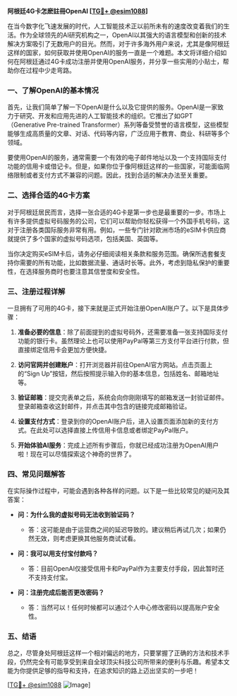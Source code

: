 **阿根廷4G卡怎麽註冊OpenAI [[TG💪+ @esim1088](https://t.me/s/esim1088)]**

在当今数字化飞速发展的时代，人工智能技术正以前所未有的速度改变着我们的生活。作为全球领先的AI研究机构之一，OpenAI以其强大的语言模型和创新的技术解决方案吸引了无数用户的目光。然而，对于许多海外用户来说，尤其是像阿根廷这样的国家，如何获取并使用OpenAI的服务一直是一个难题。本文将详细介绍如何在阿根廷通过4G卡成功注册并使用OpenAI服务，并分享一些实用的小贴士，帮助你在过程中少走弯路。

### 一、了解OpenAI的基本情况

首先，让我们简单了解一下OpenAI是什么以及它提供的服务。OpenAI是一家致力于研究、开发和应用先进的人工智能技术的组织。它推出了如GPT（Generative Pre-trained Transformer）系列等备受赞誉的语言模型，这些模型能够生成高质量的文章、对话、代码等内容，广泛应用于教育、商业、科研等多个领域。

要使用OpenAI的服务，通常需要一个有效的电子邮件地址以及一个支持国际支付功能的信用卡或借记卡。但是，如果你位于像阿根廷这样的一些国家，可能面临网络限制或者支付方式不兼容的问题。因此，找到合适的解决办法至关重要。

### 二、选择合适的4G卡方案

对于阿根廷居民而言，选择一张合适的4G卡是第一步也是最重要的一步。市场上有许多提供虚拟号码服务的公司，它们可以帮助你轻松获得一个外国手机号码，这对于注册各类国际服务非常有用。例如，一些专门针对欧洲市场的eSIM卡供应商就提供了多个国家的虚拟号码选项，包括美国、英国等。

当你决定购买eSIM卡后，请务必仔细阅读相关条款和服务范围。确保所选套餐支持你需要的所有功能，比如数据流量、通话时长等。此外，考虑到隐私保护的重要性，在选择服务商时也要注意其信誉度和安全性。

### 三、注册过程详解

一旦拥有了可用的4G卡，接下来就是正式开始注册OpenAI账户了。以下是具体步骤：

1. **准备必要的信息**：除了前面提到的虚拟号码外，还需要准备一张支持国际支付功能的银行卡。虽然理论上也可以使用PayPal等第三方支付平台进行付款，但直接绑定信用卡会更加方便快捷。
   
2. **访问官网并创建账户**：打开浏览器并前往OpenAI官方网站。点击页面上的“Sign Up”按钮，然后按照提示输入你的基本信息，包括姓名、邮箱地址等。

3. **验证邮箱**：提交完表单之后，系统会向你刚刚填写的邮箱发送一封验证邮件。登录邮箱查收这封邮件，并点击其中包含的链接完成邮箱验证。

4. **设置支付方式**：登录到你的OpenAI账户后，进入设置页面添加新的支付方式。在此处可以选择直接上传信用卡信息或者绑定PayPal账户。

5. **开始体验AI服务**：完成上述所有步骤后，你就已经成功注册为OpenAI用户啦！现在可以尽情探索这个神奇的世界了。

### 四、常见问题解答

在实际操作过程中，可能会遇到各种各样的问题。以下是一些比较常见的疑问及其答案：

- **问：为什么我的虚拟号码无法收到验证码？**
   - 答：这可能是由于运营商之间的延迟导致的。建议稍后再试几次；如果仍然无效，则考虑更换其他服务商试试看。
  
- **问：我可以用支付宝付款吗？**
   - 答：目前OpenAI仅接受信用卡和PayPal作为主要支付手段，因此暂时还不支持支付宝。

- **问：注册完成后能否更改密码？**
   - 答：当然可以！任何时候都可以通过个人中心修改密码以提高账户安全性。

### 五、结语

总之，尽管身处阿根廷这样一个相对偏远的地方，只要掌握了正确的方法和技术手段，仍然完全有可能享受到来自全球顶尖科技公司所带来的便利与乐趣。希望本文能为你提供足够的指导和支持，在追求知识的路上迈出坚实的一步吧！

[[TG💪+ @esim1088](https://t.me/s/esim1088) ![Image](https://i.postimg.cc/4NQfJmqS/Snipaste-2025-05-13-00-14-12.png)]